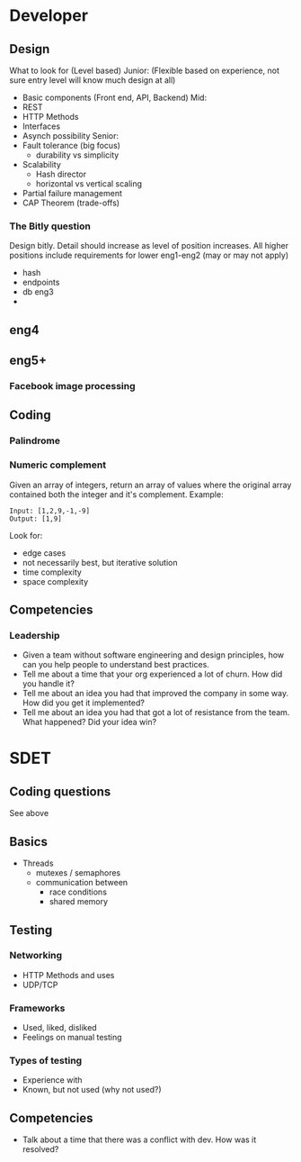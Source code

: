 # Developer

## Design
What to look for (Level based)
Junior: (Flexible based on experience, not sure entry level will know much design at all)
- Basic components (Front end, API, Backend) 
Mid:
- REST
- HTTP Methods
- Interfaces
- Asynch possibility
Senior:
- Fault tolerance (big focus)
  - durability vs simplicity
- Scalability
  - Hash director
  - horizontal vs vertical scaling
- Partial failure management
- CAP Theorem (trade-offs)


### The Bitly question
Design bitly. Detail should increase as level of position increases. All higher positions include requirements for lower
eng1-eng2 (may or may not apply)
  - hash
  - endpoints
  - db
eng3
  - 
eng4
  -
eng5+
 -

### Facebook image processing

## Coding
### Palindrome

### Numeric complement
Given an array of integers, return an array of values where the original array contained both the integer and it's complement.
Example:
```
Input: [1,2,9,-1,-9]
Output: [1,9]
```
Look for:
- edge cases
- not necessarily best, but iterative solution
- time complexity
- space complexity

## Competencies

### Leadership
- Given a team without software engineering and design principles, how can you help people to understand best practices.
- Tell me about a time that your org experienced a lot of churn. How did you handle it?
- Tell me about an idea you had that improved the company in some way. How did you get it implemented?
- Tell me about an idea you had that got a lot of resistance from the team. What happened? Did your idea win?

# SDET

## Coding questions
See above

## Basics
- Threads
  - mutexes / semaphores
  - communication between
    - race conditions
    - shared memory

## Testing

### Networking
- HTTP Methods and uses
- UDP/TCP

### Frameworks
- Used, liked, disliked
- Feelings on manual testing

### Types of testing
- Experience with
- Known, but not used (why not used?)

## Competencies
- Talk about a time that there was a conflict with dev. How was it resolved?
